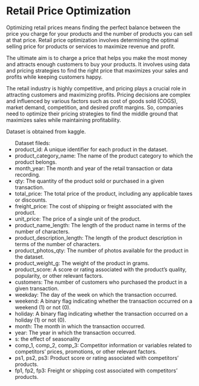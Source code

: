 # Retail Price Optimization
Optimizing retail prices means finding the perfect balance between the price you charge for your products and the number of products you can sell at that price. Retail price optimization involves determining the optimal selling price for products or services to maximize revenue and profit.

The ultimate aim is to charge a price that helps you make the most money and attracts enough customers to buy your products. It involves using data and pricing strategies to find the right price that maximizes your sales and profits while keeping customers happy.

The retail industry is highly competitive, and pricing plays a crucial role in attracting customers and maximizing profits. Pricing decisions are complex and influenced by various factors such as cost of goods sold (COGS), market demand, competition, and desired profit margins. So, companies need to optimize their pricing strategies to find the middle ground that maximizes sales while maintaining profitability.

Dataset is obtained from kaggle. 
<ul>
Dataset fileds:
<li>
product_id: A unique identifier for each product in the dataset.
</li>
<li>
product_category_name: The name of the product category to which the product belongs.
</li>
<li>
  month_year: The month and year of the retail transaction or data recording.
</li>
<li>
  qty: The quantity of the product sold or purchased in a given transaction.
</li>
<li> 
  total_price: The total price of the product, including any applicable taxes or discounts.
</li>
<li>
  freight_price: The cost of shipping or freight associated with the product.
</li>
<li>
  unit_price: The price of a single unit of the product.
</li>
<li>
  product_name_length: The length of the product name in terms of the number of characters.
</li>
<li>
  product_description_length: The length of the product description in terms of the number of characters.
</li>
<li>
  product_photos_qty: The number of photos available for the product in the dataset.
</li>
<li> 
  product_weight_g: The weight of the product in grams.
</li>
<li>  
  product_score: A score or rating associated with the product’s quality, popularity, or other relevant factors.
</li>
<li> 
  customers: The number of customers who purchased the product in a given transaction.
</li>
<li>
  weekday: The day of the week on which the transaction occurred.
<li>
  weekend: A binary flag indicating whether the transaction occurred on a weekend (1) or not (0).
</li>
<li> 
  holiday: A binary flag indicating whether the transaction occurred on a holiday (1) or not (0).
</li>
<li>
  month: The month in which the transaction occurred.
</li>
<li>
  year: The year in which the transaction occurred.
</li>
<li>  
  s: the effect of seasonality
</li>
<li>
  comp_1, comp_2, comp_3: Competitor information or variables related to competitors’ prices, promotions, or other relevant factors.
</li>
<li>
  ps1, ps2, ps3: Product score or rating associated with competitors’ products.
</li>
<li>  
  fp1, fp2, fp3: Freight or shipping cost associated with competitors’ products.
</li>
</ul>

